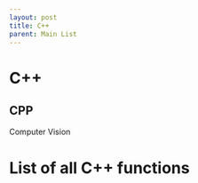 ```yaml
---
layout: post
title: C++
parent: Main List
---
```




C++
==================

CPP
-------------------

Computer Vision

# List of all C++ functions 
